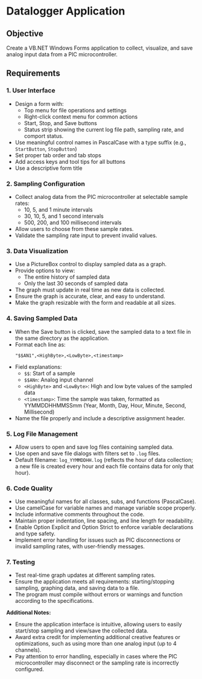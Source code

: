 # Datalogger Application

## Objective
Create a VB.NET Windows Forms application to collect, visualize, and save analog input data from a PIC microcontroller.

## Requirements

### 1. User Interface
- Design a form with:
   - Top menu for file operations and settings
   - Right-click context menu for common actions
   - Start, Stop, and Save buttons
   - Status strip showing the current log file path, sampling rate, and comport status.
- Use meaningful control names in PascalCase with a type suffix (e.g., `StartButton`, `StopButton`)
- Set proper tab order and tab stops
- Add access keys and tool tips for all buttons
- Use a descriptive form title



### 2. Sampling Configuration
- Collect analog data from the PIC microcontroller at selectable sample rates:
   - 10, 5, and 1 minute intervals
   - 30, 10, 5, and 1 second intervals
   - 500, 200, and 100 millisecond intervals
- Allow users to choose from these sample rates.
- Validate the sampling rate input to prevent invalid values.


### 3. Data Visualization
- Use a PictureBox control to display sampled data as a graph.
- Provide options to view:
   - The entire history of sampled data
   - Only the last 30 seconds of sampled data
- The graph must update in real time as new data is collected.
- Ensure the graph is accurate, clear, and easy to understand.
- Make the graph resizable with the form and readable at all sizes.


### 4. Saving Sampled Data
- When the Save button is clicked, save the sampled data to a text file in the same directory as the application.
- Format each line as:
   ```
   "$$AN1",<HighByte>,<LowByte>,<timestamp>
   ```
- Field explanations:
   - `$$`: Start of a sample
   - `$$ANn`: Analog input channel
   - `<HighByte>` and `<LowByte>`: High and low byte values of the sampled data
   - `<timestamp>`: Time the sample was taken, formatted as YYMMDDHHMMSSmm (Year, Month, Day, Hour, Minute, Second, Millisecond)
- Name the file properly and include a descriptive assignment header.


### 5. Log File Management
- Allow users to open and save log files containing sampled data.
- Use open and save file dialogs with filters set to `.log` files.
- Default filename: `log_YYMMDDHH.log` (reflects the hour of data collection; a new file is created every hour and each file contains data for only that hour).


### 6. Code Quality
- Use meaningful names for all classes, subs, and functions (PascalCase).
- Use camelCase for variable names and manage variable scope properly.
- Include informative comments throughout the code.
- Maintain proper indentation, line spacing, and line length for readability.
- Enable Option Explicit and Option Strict to enforce variable declarations and type safety.
- Implement error handling for issues such as PIC disconnections or invalid sampling rates, with user-friendly messages.


### 7. Testing
- Test real-time graph updates at different sampling rates.
- Ensure the application meets all requirements: starting/stopping sampling, graphing data, and saving data to a file.
- The program must compile without errors or warnings and function according to the specifications.

**Additional Notes:**
- Ensure the application interface is intuitive, allowing users to easily start/stop sampling and view/save the collected data.
- Award extra credit for implementing additional creative features or optimizations, such as using more than one analog input (up to 4 channels).
- Pay attention to error handling, especially in cases where the PIC microcontroller may disconnect or the sampling rate is incorrectly configured.
